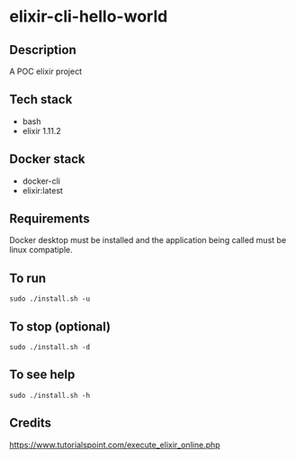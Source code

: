 # elixir-cli-hello-world

## Description
A POC elixir project

## Tech stack
- bash
- elixir 1.11.2

## Docker stack
- docker-cli
- elixir:latest

## Requirements
Docker desktop must be installed and the application
being called must be linux compatiple.

## To run
`sudo ./install.sh -u`

## To stop (optional)
`sudo ./install.sh -d`

## To see help
`sudo ./install.sh -h`

## Credits
https://www.tutorialspoint.com/execute_elixir_online.php
